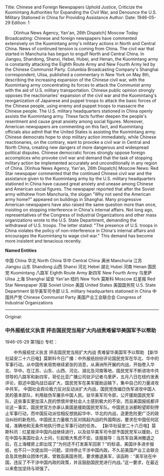 Title: Chinese and Foreign Newspapers Uphold Justice, Criticize the Kuomintang Authorities for Expanding the Civil War, and Denounce the U.S. Military Stationed in China for Providing Assistance
Author:
Date: 1946-05-29
Edition: 1

　　[Xinhua News Agency, Yan'an, 26th Dispatch] Moscow Today Broadcasting: Chinese and foreign newspapers have commented extensively on the Kuomintang army's military actions in North and Central China. News of continued tension is coming from China. The civil war that started in Manchuria has begun to engulf North and Central China. In Jiangsu, Shandong, Shanxi, Hebei, Hubei, and Henan, the Kuomintang army is constantly attacking the Eighth Route Army and New Fourth Army led by the Chinese Communist Party. Columbia Broadcasting Company's Shanghai correspondent, Ulisa, published a commentary in New York on May 8th, describing the increasing expansion of the Chinese civil war, with the Kuomintang army concentrating its forces to attack the Communist army with the aid of U.S. military transportation.
    Chinese public opinion strongly opposes the reactionaries' expansion of the civil war and the Kuomintang's reorganization of Japanese and puppet troops to attack the basic forces of the Chinese people, using enemy and puppet troops to massacre the Chinese people. The U.S. military headquarters stationed in China openly assists the Kuomintang army. These facts further deepen the people's resentment and cause great anxiety among social figures. Moreover, American newspapers are commenting on this fact, and Kuomintang officials also admit that the United States is assisting the Kuomintang army. Chinese democrats hope to stop military action immediately, while Chinese reactionaries, on the contrary, want to provoke a civil war in Central and North China, creating new dangers of more dangerous and widespread political disputes. Chinese democratic forces strongly oppose foreign accomplices who provoke civil war and demand that the task of stopping military action be implemented accurately and unconditionally in any region of China.
    [Xinhua News Agency, Yan'an, 26th Dispatch] Moscow News: Red Star newspaper commented that the continued Chinese civil war and the assistance given to the Kuomintang army by the U.S. military headquarters stationed in China have caused great anxiety and unease among Chinese and American social figures. The newspaper reported that after the Soviet army withdrew from Manchuria, the slogan "Why not send the American army home?" appeared on buildings in Shanghai. Many progressive American newspapers have also raised the same question more than once, insisting on stopping interference in China's internal affairs. Not long ago, representatives of the Congress of Industrial Organizations and other mass organizations wrote to the U.S. State Department, demanding the withdrawal of U.S. troops. The letter stated: "The presence of U.S. troops in China violates the policy of non-interference in China's internal affairs and encourages the Kuomintang to wage civil war." This demand has become more insistent and tenacious recently.

**Named Entities**

中国  China
华北  North China
华中  Central China
满洲  Manchuria
江苏  Jiangsu
山东  Shandong
山西  Shanxi
河北  Hebei
湖北  Hubei
河南  Henan
国民党  Kuomintang
八路军  Eighth Route Army
新四军  New Fourth Army
乌里萨  Ulisa
上海  Shanghai
延安  Yan'an
纽约  New York
莫斯科  Moscow
红星报  Red Star Newspaper
苏联  Soviet Union
美国  United States
美国国务院  U.S. State Department
驻华美军司令部  U.S. military headquarters stationed in China
中国共产党  Chinese Communist Party
美国产业工会联合会 Congress of Industrial Organizations



<hr /> 

Original: 


### 中外报纸仗义执言  抨击国民党当局扩大内战责难留华美国军予以帮助

1946-05-29
第1版()
专栏：

　　中外报纸仗义执言
    抨击国民党当局扩大内战
    责难留华美国军予以帮助
    【新华社延安二十六日电】莫斯科今日广播：中外报纸纷纷评论国民党军在华北、华中的军事行动。从中国传来局势继续紧张的消息，从满洲所开展的内战，开始卷入华北、华中。在江苏、山东、山西、河北、湖北及河南等地，国民党军不断进攻中共领导的八路军和新四军，哥伦比亚广播公司驻沪记者乌里萨，五月八日在纽约发表评论，叙述中国内战日益扩大，国民党军在美军援助运输下，集中自己的力量进攻中共军。
    中国社会舆论极力反对反动派扩大内战，国民党改编日伪军进攻中国人民的基本部队，利用敌伪军屠杀中国人民。驻华美军司令部，公开援助国民党军队，这些事实更加深人民的愤恨并使社会人士感到极大的不安。而且美国报纸都评论这一事实，国民党官方亦承认美国是援助国民党军队。中国民主派都盼望即刻停止军事行动，而中国反动派恰相反想挑起华中、华北的内战，造更危险更广泛的政治纠纷的新危险。中国民主力量极力反对挑起内战的外国帮凶，要求在中国任何区域，准确地和无条件地执行停止军事行动的任务。
    【新华社延安二十六日电】莫斯科讯：红星报评中国内战继续进行，以及驻华美军司令部予国民党军以援助，已在中国与美国社会人士间，引起极大焦虑不安。该报报导：当苏军自满洲撤退之后，在上海楼房上即出现了“为何还不打发美军回家？”的标语，美国许多进步报纸，也不只一次提出同一问题，坚持停止干涉中国内政。不久前美国产业工会联合会及其他群众团体代表，曾致函美国务院，要求撤退美军，该函称：“美军驻在中国，违反了不干涉中国内政的政策，并且鼓励国民党进行内战。”这一要求，在最近以来愈加坚持与顽强了。
